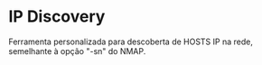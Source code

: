 # IP Discovery

Ferramenta personalizada para descoberta de HOSTS IP na rede, semelhante à opção "-sn" do NMAP.
